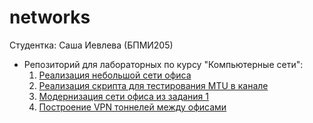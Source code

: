 # networks

Студентка: Саша Иевлева (БПМИ205)

* Репозиторий для лабораторных по курсу "Компьютерные сети":
    1. [Реализация небольшой сети офиса](lab1/)
    2. [Реализация скрипта для тестирования MTU в канале](lab2/)
    3. [Модернизация сети офиса из задания 1](lab3/)
    4. [Построение VPN тоннелей между офисами](lab4/)
